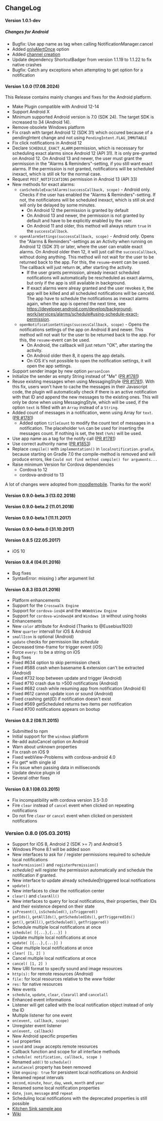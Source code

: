 ChangeLog
---------
#### Version 1.0.1-dev

##### Changes for Android
- Bugfix: Use app name as tag when calling NotificationManager.cancel
- Added [onlyAlertOnce](https://developer.android.com/reference/android/app/Notification.Builder#setOnlyAlertOnce(boolean)) option
- Added [channel creation](README.md#android-notification-channels)
- Update dependency ShortcutBadger from version 1.1.19 to 1.1.22 to fix native crashes
- Bugfix: Catch any exceptions when attempting to get option for a notification

#### Version 1.0.0 (17.08.2024)
This Release contains mainly changes and fixes for the Android platform.

- Make Plugin compatible with Android 12-14
- Support Android X
- Minimum supported Android version is 7.0 (SDK 24). The target SDK is increased to 34 (Android 14).
- Remove obsolete Windows platform
- Fix crash with target Android 12 (SDK 31) which occured because of a pendingIntent change and not using `PendingIntent.FLAG_IMMUTABLE`
- Fix click notifications in Android 12
- Declare `SCHEDULE_EXACT_ALARM` permission, which is necessary for scheduling exact alarms since Android 12 (API 31). It is only pre-granted on Android 12. On Android 13 and newer, the user must grant the permission in the "Alarms & Reminders"-setting, if you still want exact alarms. If the permission is not granted, notifications will be scheduled inexact, which is still ok for the normal case.
- Request `POST_NOTIFICATIONS` permission in Android 13 (API 33)
- New methods for exact alarms:
    - `canScheduleExactAlarms(successCallback, scope)` - Android only. Checks if the user has enabled the "Alarms & Reminders"-setting.  If not, the notificiatons will be scheduled inexact, which is still ok and will only be delayed by some minutes.
        - On Android 12 the permission is granted by default
        - On Android 13 and newer, the permission is not granted by default and have to be explicitly enabled by the user.
        - On Android 11 and older, this method will always return `true` in the `successCallback`.
    - `openAlarmSettings(successCallback, scope)` - Android only. Opens the "Alarms & Reminders"-settings as an Activity when running on Android 12 (SDK 31) or later, where the user can enable exact alarms. On Android older then 12, it will just call the `successCallback`, without doing anything. This method will not wait for the user to be returned back to the app. For this, the `resume`-event can be used. The callback will just return `OK`, after starting the activity.
        - If the user grants permission, already inexact scheduled notifications will automatically be rescheduled as exact alarms, but only if the app is still available in background.
        - If exact alarms were alreay granted and the user revokes it, the app will be killed and all scheduled notifications will be canceld. The app have to schedule the notifications as inexact alarms again, when the app is opened the next time, see https://developer.android.com/develop/background-work/services/alarms/schedule#using-schedule-exact-permission.
    - `openNotificationSettings(successCallback, scope)` - Opens the notifications settings of the app on Android 8 and newer. This method will not wait for the user to be returned back to the app. For this, the `resume`-event can be used.
        - On Android, the callback will just return "OK", after starting the activity.
        - On Android older then 8, it opens the app details.
        - On iOS it's not possible to open the notification settings, it will open the app settings.
- Support sender image by new option `personIcon`
- Initialize the sender as empty String instead of "Me" ([PR #1781](https://github.com/katzer/cordova-plugin-local-notifications/pull/1781))
- Reuse existing messages when using MessagingStyle ([PR #1781](https://github.com/katzer/cordova-plugin-local-notifications/pull/1781)). With this fix, users won't have to cache the messages in their Javascript code, the plugin will automatically check if there is an active notification with that ID and append the new messages to the existing ones. This will only be done when using MessagingStyle, which will be used, if the option `text` is filled with an `Array` instead of a `String`.
- Added count of messages in a notification, wenn using Array for `text`. ([PR #1781](https://github.com/katzer/cordova-plugin-local-notifications/pull/1781))
    - Added option `titleCount` to modify the count text of messages in a notification. The placeholder `%n%` can be used for inserting the messages count. If nothing is set, the text `(%n%)` will be used.
- Use app name as a tag for the notify call ([PR #1781](https://github.com/katzer/cordova-plugin-local-notifications/pull/1781))
- Use correct authority name ([PR #1853](https://github.com/katzer/cordova-plugin-local-notifications/pull/1853))
- Replace `compile()` with `implementation()` in `localnotification.gradle`, because starting on Gradle 7.0 the compile-method is removed and will produce errors, like `Could not find method compile() for arguments...`
- Raise minimum Version for Cordova dependencies
    - Cordova to 12
    - cordova-android to 13

A lot of changes were adopted from [moodlemobile](https://github.com/moodlemobile/cordova-plugin-local-notification). Thanks for the work!

#### Version 0.9.0-beta.3 (13.02.2018)

#### Version 0.9.0-beta.2 (11.01.2018)

#### Version 0.9.0-beta.1 (11.11.2017)

#### Version 0.9.0-beta.0 (31.10.2017)

#### Version 0.8.5 (22.05.2017)
- iOS 10

#### Version 0.8.4 (04.01.2016)
- Bug fixes
 - SyntaxError: missing ) after argument list

#### Version 0.8.3 (03.01.2016)
- Platform enhancements
 - Support for the `Crosswalk Engine`
 - Support for `cordova-ios@4` and the `WKWebView Engine`
 - Support for `cordova-windows@4` and `Windows 10` without using hooks
- Enhancements
 - New `color` attribute for Android (Thanks to @Eusebius1920)
 - New `quarter` intervall for iOS & Android
 - `smallIcon` is optional (Android)
 - `update` checks for permission like _schedule_
 - Decreased time-frame for trigger event (iOS)
 - Force `every:` to be a string on iOS
- Bug fixes
 - Fixed #634 option to skip permission check
 - Fixed #588 crash when basename & extension can't be extracted (Android)
 - Fixed #732 loop between update and trigger (Android)
 - Fixed #710 crash due to >500 notifications (Android)
 - Fixed #682 crash while resuming app from notification (Android 6)
 - Fixed #612 cannot update icon or sound (Android)
 - Fixed crashing get(ID) if notification doesn't exist
 - Fixed #569 getScheduled returns two items per notification
 - Fixed #700 notifications appears on bootup

#### Version 0.8.2 (08.11.2015)
- Submitted to npm
- Initial support for the `windows` platform
- Re-add autoCancel option on Android
- Warn about unknown properties
- Fix crash on iOS 9
- Fixed webView-Problems with cordova-android 4.0
- Fix get* with single id
- Fix issue when passing data in milliseconds
- Update device plugin id
- Several other fixes

#### Version 0.8.1 (08.03.2015)

- Fix incompatibility with cordova version 3.5-3.0
- Fire `clear` instead of `cancel` event when clicked on repeating notifications
- Do not fire `clear` or `cancel` event when clicked on persistent notifications

### Version 0.8.0 (05.03.2015)

- Support for iOS 8, Android 2 (SDK >= 7) and Android 5
 - Windows Phone 8.1 will be added soon
- New interfaces to ask for / register permissions required to schedule local notifications
 - `hasPermission()` and `registerPermission()`
 - _schedule()_ will register the permission automatically and schedule the notification if granted.
- New interface to update already scheduled|triggered local notifications
 - `update()`
- New interfaces to clear the notification center
 - `clear()` and `clearAll()`
- New interfaces to query for local notifications, their properties, their IDs and their existence depend on their state
 - `isPresent()`, `isScheduled()`, `isTriggered()`
 - `getIds()`, `getAllIds()`, `getScheduledIds()`, `getTriggeredIds()`
 - `get()`, `getAll()`, `getScheduled()`, `getTriggered()`
- Schedule multiple local notifications at once
 - `schedule( [{...},{...}] )`
- Update multiple local notifications at once
 - `update( [{...},{...}] )`
- Clear multiple local notifications at once
 - `clear( [1, 2] )`
- Cancel multiple local notifications at once
 - `cancel( [1, 2] )`
- New URI format to specify sound and image resources
 - `http(s):` for remote resources _(Android)_
 - `file:` for local resources relative to the _www_ folder
 - `res:` for native resources
- New events
 - `schedule`, `update`, `clear`, `clearall` and `cancelall`
- Enhanced event informations
 - Listener will get called with the local notification object instead of only the ID
- Multiple listener for one event
 - `on(event, callback, scope)`
- Unregister event listener
 - `un(event, callback)`
- New Android specific properties
 - `led` properties
 - `sound` and `image` accepts remote resources
- Callback function and scope for all interface methods
 - `schedule( notification, callback, scope )`
- Renamed `add()` to `schedule()`
- `autoCancel` property has been removed
 - Use `ongoing: true` for persistent local notifications on Android
- Renamed repeat intervals
 - `second`, `minute`, `hour`, `day`, `week`, `month` and `year`
- Renamed some local notification properties
 - `date`, `json`, `message` and `repeat`
 - Scheduling local notifications with the deprecated properties is still possible
- [Kitchen Sink sample app](https://github.com/katzer/cordova-plugin-local-notifications/tree/example)
- [Wiki](https://github.com/katzer/cordova-plugin-local-notifications/wiki)

